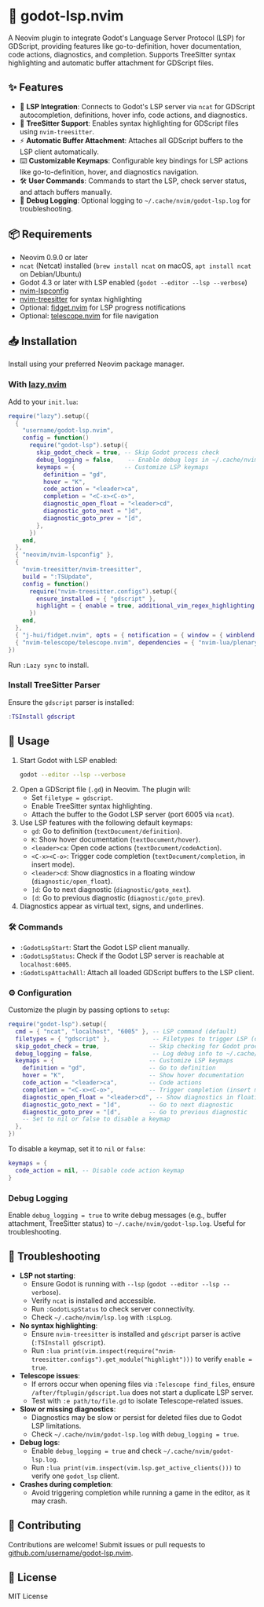 # 🤖 godot-lsp.nvim

A Neovim plugin to integrate Godot's Language Server Protocol (LSP) for GDScript, providing features like go-to-definition, hover documentation, code actions, diagnostics, and completion. Supports TreeSitter syntax highlighting and automatic buffer attachment for GDScript files.

## ✨ Features

- 🔌 **LSP Integration**: Connects to Godot's LSP server via `ncat` for GDScript autocompletion, definitions, hover info, code actions, and diagnostics.
- 🌳 **TreeSitter Support**: Enables syntax highlighting for GDScript files using `nvim-treesitter`.
- ⚡ **Automatic Buffer Attachment**: Attaches all GDScript buffers to the LSP client automatically.
- ⌨️ **Customizable Keymaps**: Configurable key bindings for LSP actions like go-to-definition, hover, and diagnostics navigation.
- 🛠 **User Commands**: Commands to start the LSP, check server status, and attach buffers manually.
- 📜 **Debug Logging**: Optional logging to `~/.cache/nvim/godot-lsp.log` for troubleshooting.

## 📦 Requirements

- Neovim 0.9.0 or later
- `ncat` (Netcat) installed (`brew install ncat` on macOS, `apt install ncat` on Debian/Ubuntu)
- Godot 4.3 or later with LSP enabled (`godot --editor --lsp --verbose`)
- [nvim-lspconfig](https://github.com/neovim/nvim-lspconfig)
- [nvim-treesitter](https://github.com/nvim-treesitter/nvim-treesitter) for syntax highlighting
- Optional: [fidget.nvim](https://github.com/j-hui/fidget.nvim) for LSP progress notifications
- Optional: [telescope.nvim](https://github.com/nvim-telescope/telescope.nvim) for file navigation

## 📥 Installation

Install using your preferred Neovim package manager.

### With [lazy.nvim](https://github.com/folke/lazy.nvim)

Add to your `init.lua`:

```lua
require("lazy").setup({
  {
    "username/godot-lsp.nvim",
    config = function()
      require("godot-lsp").setup({
        skip_godot_check = true, -- Skip Godot process check
        debug_logging = false,    -- Enable debug logs in ~/.cache/nvim/godot-lsp.log
        keymaps = {              -- Customize LSP keymaps
          definition = "gd",
          hover = "K",
          code_action = "<leader>ca",
          completion = "<C-x><C-o>",
          diagnostic_open_float = "<leader>cd",
          diagnostic_goto_next = "]d",
          diagnostic_goto_prev = "[d",
        },
      })
    end,
  },
  { "neovim/nvim-lspconfig" },
  {
    "nvim-treesitter/nvim-treesitter",
    build = ":TSUpdate",
    config = function()
      require("nvim-treesitter.configs").setup({
        ensure_installed = { "gdscript" },
        highlight = { enable = true, additional_vim_regex_highlighting = false },
      })
    end,
  },
  { "j-hui/fidget.nvim", opts = { notification = { window = { winblend = 0 } } } },
  { "nvim-telescope/telescope.nvim", dependencies = { "nvim-lua/plenary.nvim" } },
})
```

Run `:Lazy sync` to install.

### Install TreeSitter Parser

Ensure the `gdscript` parser is installed:

```lua
:TSInstall gdscript
```

## 🚀 Usage

1. Start Godot with LSP enabled:
   ```bash
   godot --editor --lsp --verbose
   ```
2. Open a GDScript file (`.gd`) in Neovim. The plugin will:
   - Set `filetype = gdscript`.
   - Enable TreeSitter syntax highlighting.
   - Attach the buffer to the Godot LSP server (port 6005 via `ncat`).
3. Use LSP features with the following default keymaps:
   - `gd`: Go to definition (`textDocument/definition`).
   - `K`: Show hover documentation (`textDocument/hover`).
   - `<leader>ca`: Open code actions (`textDocument/codeAction`).
   - `<C-x><C-o>`: Trigger code completion (`textDocument/completion`, in insert mode).
   - `<leader>cd`: Show diagnostics in a floating window (`diagnostic/open_float`).
   - `]d`: Go to next diagnostic (`diagnostic/goto_next`).
   - `[d`: Go to previous diagnostic (`diagnostic/goto_prev`).
4. Diagnostics appear as virtual text, signs, and underlines.

### 🛠 Commands

- `:GodotLspStart`: Start the Godot LSP client manually.
- `:GodotLspStatus`: Check if the Godot LSP server is reachable at `localhost:6005`.
- `:GodotLspAttachAll`: Attach all loaded GDScript buffers to the LSP client.

### ⚙ Configuration

Customize the plugin by passing options to `setup`:

```lua
require("godot-lsp").setup({
  cmd = { "ncat", "localhost", "6005" }, -- LSP command (default)
  filetypes = { "gdscript" },            -- Filetypes to trigger LSP (default)
  skip_godot_check = true,              -- Skip checking for Godot process
  debug_logging = false,                 -- Log debug info to ~/.cache/nvim/godot-lsp.log
  keymaps = {                           -- Customize LSP keymaps
    definition = "gd",                  -- Go to definition
    hover = "K",                        -- Show hover documentation
    code_action = "<leader>ca",         -- Code actions
    completion = "<C-x><C-o>",          -- Trigger completion (insert mode)
    diagnostic_open_float = "<leader>cd", -- Show diagnostics in floating window
    diagnostic_goto_next = "]d",        -- Go to next diagnostic
    diagnostic_goto_prev = "[d",        -- Go to previous diagnostic
    -- Set to nil or false to disable a keymap
  },
})
```

To disable a keymap, set it to `nil` or `false`:

```lua
keymaps = {
  code_action = nil, -- Disable code action keymap
}
```

### Debug Logging

Enable `debug_logging = true` to write debug messages (e.g., buffer attachment, TreeSitter status) to `~/.cache/nvim/godot-lsp.log`. Useful for troubleshooting.

## 🐞 Troubleshooting

- **LSP not starting**:
  - Ensure Godot is running with `--lsp` (`godot --editor --lsp --verbose`).
  - Verify `ncat` is installed and accessible.
  - Run `:GodotLspStatus` to check server connectivity.
  - Check `~/.cache/nvim/lsp.log` with `:LspLog`.
- **No syntax highlighting**:
  - Ensure `nvim-treesitter` is installed and `gdscript` parser is active (`:TSInstall gdscript`).
  - Run `:lua print(vim.inspect(require("nvim-treesitter.configs").get_module("highlight")))` to verify `enable = true`.
- **Telescope issues**:
  - If errors occur when opening files via `:Telescope find_files`, ensure `/after/ftplugin/gdscript.lua` does not start a duplicate LSP server.
  - Test with `:e path/to/file.gd` to isolate Telescope-related issues.
- **Slow or missing diagnostics**:
  - Diagnostics may be slow or persist for deleted files due to Godot LSP limitations.[](https://github.com/godotengine/godot/issues/87410)[](https://github.com/godotengine/godot/issues/43133)
  - Check `~/.cache/nvim/godot-lsp.log` with `debug_logging = true`.
- **Debug logs**:
  - Enable `debug_logging = true` and check `~/.cache/nvim/godot-lsp.log`.
  - Run `:lua print(vim.inspect(vim.lsp.get_active_clients()))` to verify one `godot_lsp` client.
- **Crashes during completion**:
  - Avoid triggering completion while running a game in the editor, as it may crash.[](https://github.com/godotengine/godot/issues/102036)

## 🤝 Contributing

Contributions are welcome! Submit issues or pull requests to [github.com/username/godot-lsp.nvim](https://github.com/username/godot-lsp.nvim).

## 📜 License

MIT License
